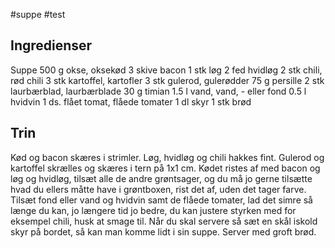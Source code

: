 #suppe #test 

## Ingredienser
Suppe
500 g okse, oksekød
3 skive bacon
1 stk løg
2 fed hvidløg
2 stk chili, rød chili
3 stk kartoffel, kartofler
3 stk gulerod, gulerødder
75 g persille
2 stk laurbærblad, laurbærblade
30 g timian
1.5 l vand, vand, - eller fond
0.5 l hvidvin
1 ds. flået tomat, flåede tomater
1 dl skyr
1 stk brød

## Trin
Kød og bacon skæres i strimler. Løg, hvidløg og chili hakkes fint. Gulerod og kartoffel skrælles og skæres i tern på 1x1 cm. Kødet ristes af med bacon og løg og hvidløg, tilsæt alle de andre grøntsager, og du må jo gerne tilsætte hvad du ellers måtte have i grøntboxen, rist det af, uden det tager farve. Tilsæt fond eller vand og hvidvin samt de flåede tomater, lad det simre så længe du kan, jo længere tid jo bedre, du kan justere styrken med for eksempel chili, husk at smage til.
Når du skal servere så sæt en skål iskold skyr på bordet, så kan man komme lidt i sin suppe. Server med groft brød. 